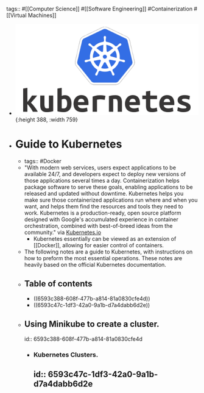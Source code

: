 tags:: #[[Computer Science]] #[[Software Engineering]] #Containerization #[[Virtual Machines]]

- ![image.png](../assets/image_1704182960615_0.png){:height 388, :width 759}
- # Guide to Kubernetes
	- tags:: #Docker
	- "With modern web services, users expect applications to be available 24/7, and developers expect to deploy new versions of those applications several times a day. Containerization helps package software to serve these goals, enabling applications to be released and updated without downtime. Kubernetes helps you make sure those containerized applications run where and when you want, and helps them find the resources and tools they need to work. Kubernetes is a production-ready, open source platform designed with Google's accumulated experience in container orchestration, combined with best-of-breed ideas from the community." via [Kubernetes.io](https://kubernetes.io/docs/tutorials/kubernetes-basics/)
		- Kubernetes essentially can be viewed as an extension of [[Docker]], allowing for easier control of containers.
	- The following notes are a guide to Kubernetes, with instructions on how to preform the most essential operations. These notes are heavily based on the official Kubernetes documentation.
	- ## Table of contents
		- ((6593c388-608f-477b-a814-81a0830cfe4d))
		- ((6593c47c-1df3-42a0-9a1b-d7a4dabb6d2e))
	- ## Using Minikube to create a cluster.
	  id:: 6593c388-608f-477b-a814-81a0830cfe4d
		- ### Kubernetes Clusters.
		  id:: 6593c47c-1df3-42a0-9a1b-d7a4dabb6d2e
			-